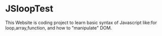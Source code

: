# JSloopTest

This Website is coding project to learn basic syntax of Javascript like:for loop,array,function, and how to "manipulate" DOM.
